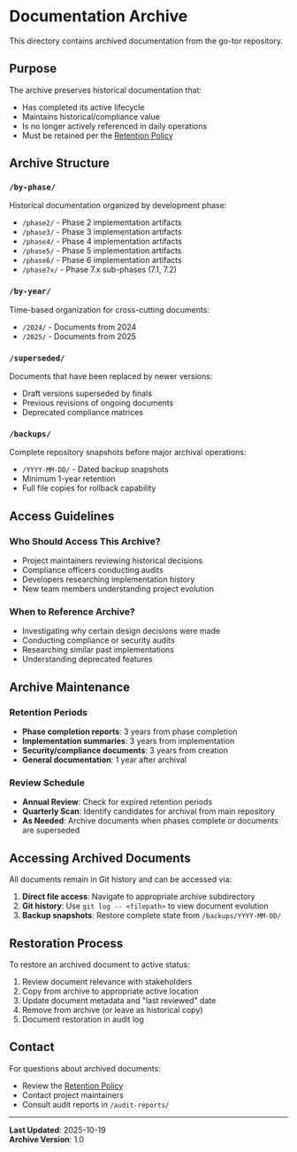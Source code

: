 # Documentation Archive

This directory contains archived documentation from the go-tor repository.

## Purpose

The archive preserves historical documentation that:
- Has completed its active lifecycle
- Maintains historical/compliance value
- Is no longer actively referenced in daily operations
- Must be retained per the [Retention Policy](../docs/RETENTION_POLICY.md)

## Archive Structure

### `/by-phase/`
Historical documentation organized by development phase:
- `/phase2/` - Phase 2 implementation artifacts
- `/phase3/` - Phase 3 implementation artifacts
- `/phase4/` - Phase 4 implementation artifacts
- `/phase5/` - Phase 5 implementation artifacts
- `/phase6/` - Phase 6 implementation artifacts
- `/phase7x/` - Phase 7.x sub-phases (7.1, 7.2)

### `/by-year/`
Time-based organization for cross-cutting documents:
- `/2024/` - Documents from 2024
- `/2025/` - Documents from 2025

### `/superseded/`
Documents that have been replaced by newer versions:
- Draft versions superseded by finals
- Previous revisions of ongoing documents
- Deprecated compliance matrices

### `/backups/`
Complete repository snapshots before major archival operations:
- `/YYYY-MM-DD/` - Dated backup snapshots
- Minimum 1-year retention
- Full file copies for rollback capability

## Access Guidelines

### Who Should Access This Archive?
- Project maintainers reviewing historical decisions
- Compliance officers conducting audits
- Developers researching implementation history
- New team members understanding project evolution

### When to Reference Archive?
- Investigating why certain design decisions were made
- Conducting compliance or security audits
- Researching similar past implementations
- Understanding deprecated features

## Archive Maintenance

### Retention Periods
- **Phase completion reports**: 3 years from phase completion
- **Implementation summaries**: 3 years from implementation
- **Security/compliance documents**: 3 years from creation
- **General documentation**: 1 year after archival

### Review Schedule
- **Annual Review**: Check for expired retention periods
- **Quarterly Scan**: Identify candidates for archival from main repository
- **As Needed**: Archive documents when phases complete or documents are superseded

## Accessing Archived Documents

All documents remain in Git history and can be accessed via:

1. **Direct file access**: Navigate to appropriate archive subdirectory
2. **Git history**: Use `git log -- <filepath>` to view document evolution
3. **Backup snapshots**: Restore complete state from `/backups/YYYY-MM-DD/`

## Restoration Process

To restore an archived document to active status:

1. Review document relevance with stakeholders
2. Copy from archive to appropriate active location
3. Update document metadata and "last reviewed" date
4. Remove from archive (or leave as historical copy)
5. Document restoration in audit log

## Contact

For questions about archived documents:
- Review the [Retention Policy](../docs/RETENTION_POLICY.md)
- Contact project maintainers
- Consult audit reports in `/audit-reports/`

---
**Last Updated**: 2025-10-19  
**Archive Version**: 1.0
